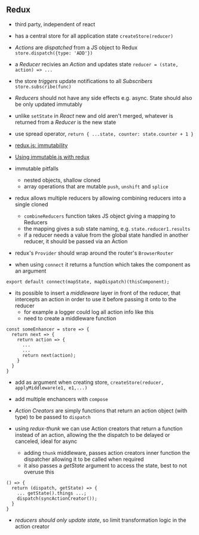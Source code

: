 ## Redux

- third party, independent of react
- has a central store for all application state `createStore(reducer)`
- *Actions* are *dispatched* from a JS object to Redux `store.dispatch({type: 'ADD'})`
- a *Reducer* recivies an *Action* and updates state `reducer = (state, action) => ...`
- the store *triggers* update notifications to all *Subscribers* `store.subscribe(func)`

- *Reducers* should not have any side effects e.g. async. State should also be only updated immutably
- unlike `setState` in *React* new and old aren't merged, whatever is returned from a *Reducer* is the new state
- use spread operator, `return { ...state, counter: state.counter + 1 }`
- [redux.js: immutability](https://redux.js.org/recipes/structuring-reducers/prerequisite-concepts#note-on-immutability-side-effects-and-mutation)
- [Using immutable.js with redux](https://redux.js.org/recipes/using-immutable.js-with-redux)
- immutable pitfalls
  - nested objects, shallow cloned
  - array operations that are mutable `push`, `unshift` and `splice`

- redux allows multiple reducers by allowing combining reducers into a single cloned
  - `combineReducers` function takes JS object giving a mapping to Reducers
  - the mapping gives a sub state naming, e.g. `state.reducer1.results`
  - if a reducer needs a value from the global state handled in another reducer, it should be passed via an Action

- redux's `Provider` should wrap around the router's `BrowserRouter`
- when using `connect` it returns a function which takes the component as an argument
```
export default connect(mapState, mapDispatch)(thisComponent);
```

- its possible to insert a *middleware* layer in front of the reducer, that intercepts an action in order to use it before passing it onto to the reducer
  - for example a logger could log all action info like this
  - need to create a middleware function
```
const someEnhancer = store => {
  return next => {
    return action => {
      ...
      ...
      return next(action);
    }
  }
}
```
  - add as argument when creating store, `createStore(reducer, applyMiddleware(e1, e1,...)`
  - add multiple enchancers with `compose`

- *Action Creators* are simply functions that return an action object (with type) to be passed to `dispatch`
- using *redux-thunk* we can use Action creators that return a function instead of an action, allowing the the dispatch to be delayed or canceled, ideal for async
  - adding `thunk` middleware, passes action creators inner function the dispatcher allowing it to be called when required
  - it also passes a *getState* argument to access the state, best to not overuse this
```
() => {
  return (dispatch, getState) => {
    ... getState().things ...;
    dispatch(syncActionCreator());
  }
}
```
- *reducers should only update state*, so limit transformation logic in the action creator


